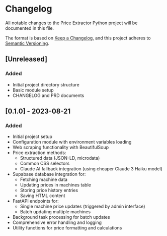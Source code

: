 # Changelog

All notable changes to the Price Extractor Python project will be documented in this file.

The format is based on [Keep a Changelog](https://keepachangelog.com/en/1.0.0/),
and this project adheres to [Semantic Versioning](https://semver.org/spec/v2.0.0.html).

## [Unreleased]

### Added
- Initial project directory structure
- Basic module setup
- CHANGELOG and PRD documents

## [0.1.0] - 2023-08-21
### Added
- Initial project setup
- Configuration module with environment variables loading
- Web scraping functionality with BeautifulSoup
- Price extraction methods:
  - Structured data (JSON-LD, microdata)
  - Common CSS selectors
  - Claude AI fallback integration (using cheaper Claude 3 Haiku model)
- Supabase database integration for:
  - Fetching machine data
  - Updating prices in machines table
  - Storing price history entries
  - Saving HTML content
- FastAPI endpoints for:
  - Single machine price updates (triggered by admin interface)
  - Batch updating multiple machines
- Background task processing for batch updates
- Comprehensive error handling and logging
- Utility functions for price formatting and calculations 